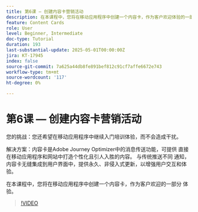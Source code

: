 ```yaml
---
title: 第6课 — 创建内容卡营销活动
description: 在本课程中，您将在移动应用程序中创建一个内容卡，作为客户欢迎体验的一部分。
feature: Content Cards
role: User
level: Beginner, Intermediate
doc-type: Tutorial
duration: 193
last-substantial-update: 2025-05-01T00:00:00Z
jira: KT-17945
index: false
source-git-commit: 7a625a44db8fe891bef812c91cf7affe6672e743
workflow-type: tm+mt
source-wordcount: '117'
ht-degree: 0%

---
```



# 第6课 — 创建内容卡营销活动

您的挑战：您还希望在移动应用程序中继续入门培训体验，而不会造成干扰。

解决方案：内容卡是Adobe Journey Optimizer中的消息传送功能，可提供
直接在移动应用程序和网站中打造个性化且引人入胜的内容。 与传统推送不同
通知，内容卡无缝集成到用户界面中，提供永久、非侵入式更新，以增强用户交互和体验。

在本课程中，您将在移动应用程序中创建一个内容卡，作为客户欢迎的一部分
体验。

>[!VIDEO](https://video.tv.adobe.com/v/3457973/?learn=on&enablevpops)
